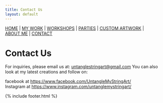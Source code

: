 ```yaml
---
title: Contact Us
layout: default
---
```


<nav style="margin-bottom:1.5em">
	<a href="/">HOME</a> |
	<a href="/mywork.html">MY WORK</a> |
	<a href="/workshops.html">WORKSHOPS</a> |
	<a href="/parties.html">PARTIES</a> |
	<a href="/customartwork.html">CUSTOM ARTWORK</a> |
	<a href="/about.html">ABOUT ME</a> |
	<a href="/contact.html">CONTACT</a>
</nav>

# Contact Us

For inquiries, please email us at: untanglestringart@gmail.com
You can also look at my latest creations and follow on:

facebook at https://www.facebook.com/UntangleMyStringArt/  
Instagram at https://www.instagram.com/untanglemystringart/

{% include footer.html %}